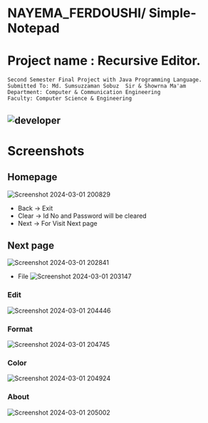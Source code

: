 # NAYEMA_FERDOUSHI/ Simple-Notepad

# Project name : Recursive Editor.
<!-- badges -->
```
Second Semester Final Project with Java Programming Language.
Submitted To: Md. Sumsuzzaman Sobuz  Sir & Showrna Ma'am
Department: Computer & Communication Engineering
Faculty: Computer Science & Engineering
```
![developer](https://img.shields.io/badge/Developed%20By%20%3A-Nayema%20Ferdoushi-red)
---
# Screenshots
## Homepage

![Screenshot 2024-03-01 200829](https://github.com/NAYEMA26/Nayema26_Simple-Notepad/assets/134846919/9a93d6a0-34e3-45a4-8c75-423148af130b)

- Back -> Exit 
- Clear -> Id No and Password will be cleared 
- Next -> For Visit Next page 
## Next page
![Screenshot 2024-03-01 202841](https://github.com/NAYEMA26/Nayema26_Simple-Notepad/assets/134846919/fa8d8259-6bc2-4df5-89cf-0d29245d3467)

- File ![Screenshot 2024-03-01 203147](https://github.com/NAYEMA26/Nayema26_Simple-Notepad/assets/134846919/1ea24dba-0d20-4a2a-8f9f-52ea23dd5a5e)

### Edit 
![Screenshot 2024-03-01 204446](https://github.com/NAYEMA26/Nayema26_Simple-Notepad/assets/134846919/dbdc0f4a-4f11-4ea4-9cad-855fb5bb4da0)

### Format 
![Screenshot 2024-03-01 204745](https://github.com/NAYEMA26/Nayema26_Simple-Notepad/assets/134846919/1792f5a7-01d1-4cf3-b570-28066fa6685e)

### Color 
![Screenshot 2024-03-01 204924](https://github.com/NAYEMA26/Nayema26_Simple-Notepad/assets/134846919/9b4cfcce-1769-4b1d-8bc2-0759a33758c2)

### About 

![Screenshot 2024-03-01 205002](https://github.com/NAYEMA26/Nayema26_Simple-Notepad/assets/134846919/681ffd12-f141-4a4e-826b-37f795959683)
